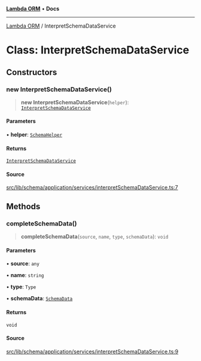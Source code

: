 [**Lambda ORM**](../README.md) • **Docs**

***

[Lambda ORM](../README.md) / InterpretSchemaDataService

# Class: InterpretSchemaDataService

## Constructors

### new InterpretSchemaDataService()

> **new InterpretSchemaDataService**(`helper`): [`InterpretSchemaDataService`](InterpretSchemaDataService.md)

#### Parameters

• **helper**: [`SchemaHelper`](SchemaHelper.md)

#### Returns

[`InterpretSchemaDataService`](InterpretSchemaDataService.md)

#### Source

[src/lib/schema/application/services/interpretSchemaDataService.ts:7](https://github.com/lambda-orm/lambdaorm-base/blob/ca6421568853c5efe7433915c5510adb7501a76c/src/lib/schema/application/services/interpretSchemaDataService.ts#L7)

## Methods

### completeSchemaData()

> **completeSchemaData**(`source`, `name`, `type`, `schemaData`): `void`

#### Parameters

• **source**: `any`

• **name**: `string`

• **type**: `Type`

• **schemaData**: [`SchemaData`](../interfaces/SchemaData.md)

#### Returns

`void`

#### Source

[src/lib/schema/application/services/interpretSchemaDataService.ts:9](https://github.com/lambda-orm/lambdaorm-base/blob/ca6421568853c5efe7433915c5510adb7501a76c/src/lib/schema/application/services/interpretSchemaDataService.ts#L9)
